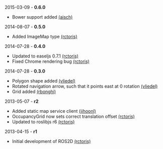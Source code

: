 2015-03-09 - **0.6.0**
 * Bower support added [(aisch)](https://github.com/aisch/)

2014-08-07 - **0.5.0**
 * Added ImageMap type [(rctoris)](https://github.com/rctoris/)

2014-07-28 - **0.4.0**
 * Updated to easeljs 0.7.1 [(rctoris)](https://github.com/rctoris/)
 * Fixed Chrome rendering bug [(rctoris)](https://github.com/rctoris/)

2014-07-28 - **0.3.0**
 * Polygon shape added [(vliedel)](https://github.com/vliedel/)
 * Rotated navigation arrow, such that it points east at 0 rotation [(vliedel)](https://github.com/vliedel/)
 * Grid added [(rbonghi)](https://github.com/rbonghi/)

2013-05-07 - **r2**
 * Added static map service client [(jihoonl)](https://github.com/jihoonl/)
 * OccupancyGrid now sets correct translation offset [(rctoris)](https://github.com/rctoris/)
 * Updated to roslibjs r6 [(rctoris)](https://github.com/rctoris/)

2013-04-15 - **r1**
 * Initial development of ROS2D [(rctoris)](https://github.com/rctoris/)
